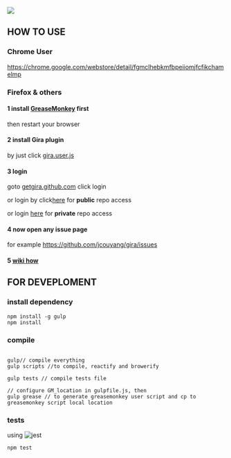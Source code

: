 ![](https://travis-ci.org/jcouyang/gira.svg?branch=master)

## HOW TO USE
### Chrome User
https://chrome.google.com/webstore/detail/fgmclhebkmfbpeiiomjfcfikchamelmp
### Firefox & others
#### 1 install [GreaseMonkey](https://addons.mozilla.org/en-US/firefox/addon/greasemonkey/) first
then restart your browser

#### 2 install Gira plugin
by just click  [gira.user.js](https://rawgit.com/jcouyang/gira/master/greasemonkey/gira.user.js)

#### 3 login

goto [getgira.github.com](http://getgira.github.com) click  login

or login by click[here](https://github.com/login/oauth/authorize?client_id=666dc0b3b994cc362ca2&scope=public_repo,user) for **public** repo access

or login [here](https://github.com/login/oauth/authorize?client_id=666dc0b3b994cc362ca2&scope=private_repo,user) for **private** repo access

#### 4 now open any issue page
for example https://github.com/jcouyang/gira/issues

#### 5 [wiki how](https://github.com/jcouyang/gira/wiki/How-To)
## FOR DEVEPLOMENT
### install dependency
```
npm install -g gulp
npm install
```

### compile
```

gulp// compile everything
gulp scripts //to compile, reactify and browerify

gulp tests // compile tests file

// configure GM_location in gulpfile.js, then
gulp grease // to generate greasemonkey user script and cp to greasemonkey script local location

```

### tests

using ![jest](http://facebook.github.io/jest/)
```
npm test
```




